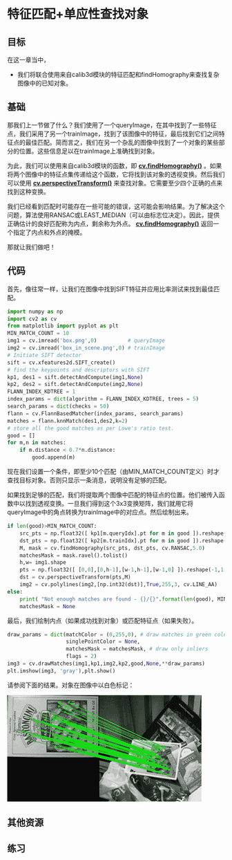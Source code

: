# 特征匹配+单应性查找对象

## 目标

在这一章当中，

- 我们将联合使用来自calib3d模块的特征匹配和findHomography来查找复杂图像中的已知对象。

## 基础

那我们上一节做了什么？我们使用了一个queryImage，在其中找到了一些特征点，我们采用了另一个trainImage，找到了该图像中的特征，最后找到它们之间特征点的最佳匹配。简而言之，我们在另一个杂乱的图像中找到了一个对象的某些部分的位置。这些信息足以在trainImage上准确找到对象。

为此，我们可以使用来自calib3d模块的函数，即 **[cv.findHomography()](https://docs.opencv.org/4.0.0/d9/d0c/group__calib3d.html#ga4abc2ece9fab9398f2e560d53c8c9780)** 。如果将两个图像中的特征点集传递给这个函数，它将找到该对象的透视变换。然后我们可以使用 **[cv.perspectiveTransform()](https://docs.opencv.org/4.0.0/d2/de8/group__core__array.html#gad327659ac03e5fd6894b90025e6900a7)** 来查找对象。它需要至少四个正确的点来找到这种变换。

我们已经看到匹配时可能存在一些可能的错误，这可能会影响结果。为了解决这个问题，算法使用RANSAC或LEAST_MEDIAN（可以由标志位决定）。因此，提供正确估计的良好匹配称为内点，剩余称为外点。 **[cv.findHomography()](https://docs.opencv.org/4.0.0/d9/d0c/group__calib3d.html#ga4abc2ece9fab9398f2e560d53c8c9780)** 返回一个指定了内点和外点的掩模。

那就让我们做吧！

## 代码

首先，像往常一样，让我们在图像中找到SIFT特征并应用比率测试来找到最佳匹配。

```python
import numpy as np
import cv2 as cv
from matplotlib import pyplot as plt
MIN_MATCH_COUNT = 10
img1 = cv.imread('box.png',0)          # queryImage
img2 = cv.imread('box_in_scene.png',0) # trainImage
# Initiate SIFT detector
sift = cv.xfeatures2d.SIFT_create()
# find the keypoints and descriptors with SIFT
kp1, des1 = sift.detectAndCompute(img1,None)
kp2, des2 = sift.detectAndCompute(img2,None)
FLANN_INDEX_KDTREE = 1
index_params = dict(algorithm = FLANN_INDEX_KDTREE, trees = 5)
search_params = dict(checks = 50)
flann = cv.FlannBasedMatcher(index_params, search_params)
matches = flann.knnMatch(des1,des2,k=2)
# store all the good matches as per Lowe's ratio test.
good = []
for m,n in matches:
    if m.distance < 0.7*n.distance:
        good.append(m)
```

现在我们设置一个条件，即至少10个匹配（由MIN_MATCH_COUNT定义）时才查找目标对象。否则只显示一条消息，说明没有足够的匹配。

如果找到足够的匹配，我们将提取两个图像中匹配的特征点的位置。他们被传入函数中以找到透视变换。一旦我们得到这个3x3变换矩阵，我们就用它将queryImage中的角点转换为trainImage中的对应点。然后绘制出来。

```python
if len(good)>MIN_MATCH_COUNT:
    src_pts = np.float32([ kp1[m.queryIdx].pt for m in good ]).reshape(-1,1,2)
    dst_pts = np.float32([ kp2[m.trainIdx].pt for m in good ]).reshape(-1,1,2)
    M, mask = cv.findHomography(src_pts, dst_pts, cv.RANSAC,5.0)
    matchesMask = mask.ravel().tolist()
    h,w= img1.shape
    pts = np.float32([ [0,0],[0,h-1],[w-1,h-1],[w-1,0] ]).reshape(-1,1,2)
    dst = cv.perspectiveTransform(pts,M)
    img2 = cv.polylines(img2,[np.int32(dst)],True,255,3, cv.LINE_AA)
else:
    print( "Not enough matches are found - {}/{}".format(len(good), MIN_MATCH_COUNT) )
    matchesMask = None
```

最后，我们绘制内点（如果成功找到对象）或匹配特征点（如果失败）。

```python
draw_params = dict(matchColor = (0,255,0), # draw matches in green color
                   singlePointColor = None,
                   matchesMask = matchesMask, # draw only inliers
                   flags = 2)
img3 = cv.drawMatches(img1,kp1,img2,kp2,good,None,**draw_params)
plt.imshow(img3, 'gray'),plt.show()
```

请参阅下面的结果。对象在图像中以白色标记：

![homography_findobj.jpg](img/094578051b11f51df013164864b2c065.jpg)

## 其他资源

## 练习

